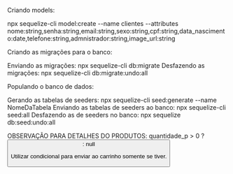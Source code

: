 Criando models:

npx sequelize-cli model:create --name clientes --attributes nome:string,senha:string,email:string,sexo:string,cpf:string,data_nascimento:date,telefone:string,admnistrador:string,image_url:string


Criando as migrações para o banco:

Enviando as migrações: npx sequelize-cli db:migrate
Desfazendo as migrações: npx sequelize-cli db:migrate:undo:all


Populando o banco de dados:

Gerando as tabelas de seeders: npx sequelize-cli seed:generate --name NomeDaTabela
Enviando as tabelas de seeders ao banco: npx sequelize-cli seed:all
Desfazendo as de seeders no banco: npx sequelize db:seed:undo:all



OBSERVAÇÃO PARA DETALHES DO PRODUTOS: 
quantidade_p > 0 ? <button class=“tamanho”> : null

Utilizar condicional para enviar ao carrinho somente se tiver. 